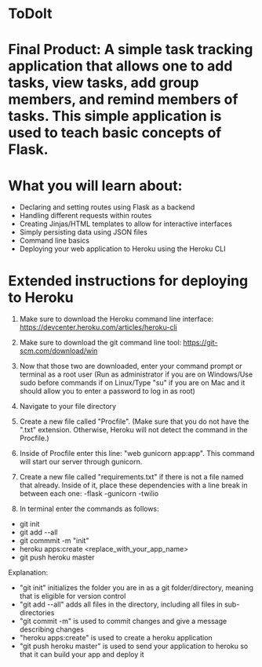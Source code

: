 # ToDoIt

# Final Product: A simple task tracking application that allows one to add tasks, view tasks, add group members, and remind members of tasks. This simple application is used to teach basic concepts of Flask.

# What you will learn about:
- Declaring and setting routes using Flask as a backend
- Handling different requests within routes
- Creating Jinjas/HTML templates to allow for interactive interfaces
- Simply persisting data using JSON files
- Command line basics 
- Deploying your web application to Heroku using the Heroku CLI

# Extended instructions for deploying to Heroku
1. Make sure to download the Heroku command line interface: https://devcenter.heroku.com/articles/heroku-cli

2. Make sure to download the git command line tool: https://git-scm.com/download/win

3. Now that those two are downloaded, enter your command prompt or terminal as a root user (Run as administrator if you are on Windows/Use sudo before commands if on Linux/Type "su" if you are on Mac and it should allow you to enter a password to log in as root)

4. Navigate to your file directory

5. Create a new file called "Procfile". (Make sure that you do not have the ".txt" extension. Otherwise, Heroku will not detect the command in the Procfile.)

6. Inside of Procfile enter this line: "web gunicorn app:app". This command will start our server through gunicorn.

7. Create a new file called "requirements.txt" if there is not a file named that already. Inside of it, place these dependencies with a line break in between each one: 
-flask
-gunicorn
-twilio

8. In terminal enter the commands as follows:
- git init
- git add --all
- git commmit -m "init"
- heroku apps:create <replace_with_your_app_name>
- git push heroku master

Explanation: 
- "git init" initializes the folder you are in as a git folder/directory, meaning that is eligible for version control 
- "git add --all" adds all files in the directory, including all files in sub-directories
- "git commit -m" is used to commit changes and give a message describing changes
- "heroku apps:create" is used to create a heroku application
- "git push heroku master" is used to send your application to heroku so that it can build your app and deploy it

